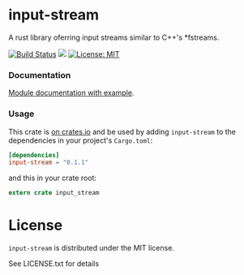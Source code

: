 input-stream
============
A rust library oferring input streams similar to C++'s \*fstreams.

[![Build Status](https://travis-ci.org/adrian-budau/input-stream.svg?branch=master)](https://travis-ci.org/adrian-budau/input-stream)
[![](https://img.shields.io/crates/v/input-stream.svg)](https://crates.io/crates/input-stream)
[![License: MIT](https://img.shields.io/badge/License-MIT-yellow.svg)](https://opensource.org/licenses/MIT)

### Documentation

[Module documentation with example](https://docs.rs/input-stream).

### Usage

This crate is [on crates.io](https://crates.io/crates/input-stream) and be used
by adding `input-stream` to the dependencies in your project's `Cargo.toml`:

```toml
[dependencies]
input-stream = "0.1.1"
```

and this in your crate root:
```rust
extern crate input_stream
```

# License

`input-stream` is distributed under the MIT license.

See LICENSE.txt for details

